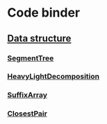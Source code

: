 # Code binder

## [Data structure](https://github.com/eggeek/code_binder/tree/master/DataStructure)
### [SegmentTree](https://github.com/eggeek/code_binder/tree/master/DataStructure/SegmentTree.cpp)
### [HeavyLightDecomposition](https://github.com/eggeek/code_binder/tree/master/DataStructure/HeavyLightDecomposition.cpp)
### [SuffixArray](https://github.com/eggeek/code_binder/tree/master/DataStructure/SuffixArray.cpp)
### [ClosestPair](https://github.com/eggeek/code_binder/tree/master/DataStructure/Closestpair.cpp)
